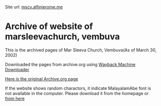 Site url: [mscv.alfinjerome.me](mscv.alfinjerome.me)

# Archive of website of marsleevachurch, vembuva
This is the archived pages of Mar Sleeva Church, Vembuva(As of March 30, 2002)

Downloaded the pages from archive.org using [Wayback Machine Downloader](https://github.com/hartator/wayback-machine-downloader)

[Here is the original Archive.org page](https://web.archive.org/web/20020330114216/http://marsleevachurch.com:80/)

If the website shows random charactors, it indicate MalayalamAbe font is not available in the computer. Please download it from the homepage or [from here](https://mscv.alfinjerome.me/font.html)
